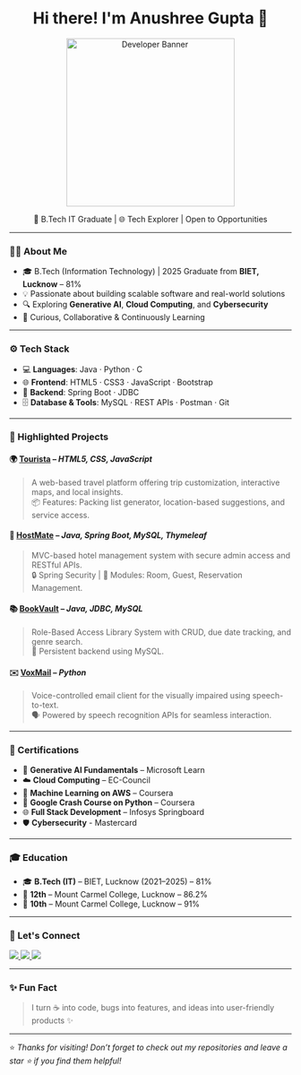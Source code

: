 <h1 align="center">Hi there! I'm Anushree Gupta 👋</h1>

<p align="center">
  <img src="https://media.giphy.com/media/v1.Y2lkPTc5MGI3NjExNnFsMXU0bWtnOXA4eGxjcGppbmNzODlvNTluZGxtbWtpdnQ2MW96ZiZlcD12MV9zdGlja2Vyc19zZWFyY2gmY3Q9cw/Ut7zeRXCmxc0td7N68/giphy.gif" width="300" alt="Developer Banner" />
</p>

<p align="center">
  🚀 B.Tech IT Graduate | 🌐 Tech Explorer | Open to Opportunities 
</p>

---

### 🧑‍💻 About Me

- 🎓 B.Tech (Information Technology) | 2025 Graduate from **BIET, Lucknow** – 81%
- 💡 Passionate about building scalable software and real-world solutions
- 🔍 Exploring **Generative AI**, **Cloud Computing**, and **Cybersecurity**
- 🧠 Curious, Collaborative & Continuously Learning

---

### ⚙️ Tech Stack

- 💻 **Languages**: Java · Python · C
- 🌐 **Frontend**: HTML5 · CSS3 · JavaScript · Bootstrap
- 🔧 **Backend**: Spring Boot · JDBC
- 🗄️ **Database & Tools**: MySQL · REST APIs · Postman · Git

---

### 🚀 Highlighted Projects

#### 🌍 [Tourista](#) – *HTML5, CSS, JavaScript*
> A web-based travel platform offering trip customization, interactive maps, and local insights.  
> 📦 Features: Packing list generator, location-based suggestions, and service access.

#### 🏨 [HostMate](#) – *Java, Spring Boot, MySQL, Thymeleaf*
> MVC-based hotel management system with secure admin access and RESTful APIs.  
> 🔒 Spring Security | 🧾 Modules: Room, Guest, Reservation Management.

#### 📚 [BookVault](#) – *Java, JDBC, MySQL*
> Role-Based Access Library System with CRUD, due date tracking, and genre search.  
> 📖 Persistent backend using MySQL.

#### ✉️ [VoxMail](#) – *Python*
> Voice-controlled email client for the visually impaired using speech-to-text.  
> 🗣️ Powered by speech recognition APIs for seamless interaction.

---

### 📜 Certifications

- 🧠 **Generative AI Fundamentals** – Microsoft Learn  
- ☁️ **Cloud Computing** – EC-Council  
- 🤖 **Machine Learning on AWS** – Coursera  
- 🐍 **Google Crash Course on Python** – Coursera  
- 🌐 **Full Stack Development** – Infosys Springboard
- 🛡️ **Cybersecurity** - Mastercard

---

### 🎓 Education

- 🎓 **B.Tech (IT)** – BIET, Lucknow (2021–2025) – 81%  
- 🏫 **12th** – Mount Carmel College, Lucknow – 86.2%  
- 🏫 **10th** – Mount Carmel College, Lucknow – 91%

---

### 🤝 Let's Connect

<p align="left">
  <a href="https://www.linkedin.com/in/anushree-gupta/" target="_blank">
    <img src="https://img.shields.io/badge/-LinkedIn-blue?style=flat-square&logo=linkedin" />
  </a>
  <a href="mailto:anushree.gupta@email.com">
    <img src="https://img.shields.io/badge/-Gmail-red?style=flat-square&logo=gmail&logoColor=white" />
  </a>
  <a href="https://github.com/Anugupta5102" target="_blank">
    <img src="https://img.shields.io/badge/-GitHub-black?style=flat-square&logo=github" />
  </a>
</p>

---

### ✨ Fun Fact

> I turn ☕ into code, bugs into features, and ideas into user-friendly products ✨

---

⭐ _Thanks for visiting! Don’t forget to check out my repositories and leave a star ⭐ if you find them helpful!_
